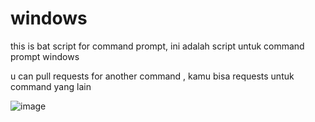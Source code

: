 # windows
this is bat script for command prompt, ini adalah script untuk command prompt windows

u can pull requests for another command , kamu bisa requests untuk command yang lain

![image](https://user-images.githubusercontent.com/62522733/149874452-0a704fb4-9d2e-450e-87b8-7447bc41e15a.png "gambar")
